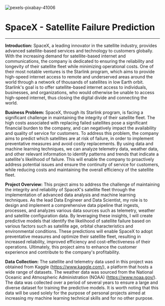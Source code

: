 ![pexels-pixabay-41006](https://user-images.githubusercontent.com/85582924/213474309-4e490a67-3362-41d0-9086-833a1178bfb1.jpg)

# SpaceX - Satellite Failure Prediction
----

**Introduction:** SpaceX, a leading innovator in the satellite industry, provides advanced satellite-based services and technology to customers globally. With the increasing demand for satellite-based internet and communications, the company is dedicated to ensuring the reliability and longevity of their satellite fleet while minimizing operational costs. One of their most notable ventures is the Starlink program, which aims to provide high-speed internet access to remote and underserved areas around the world through a network of thousands of satellites in low Earth orbit. Starlink's goal is to offer satellite-based internet access to individuals, businesses, and organizations, who would otherwise be unable to access high-speed internet, thus closing the digital divide and connecting the world.

**Business Problem:** SpaceX, through its Starlink program, is facing a significant challenge in maintaining the integrity of their satellite fleet. The high costs associated with replacing failed satellites pose a significant financial burden to the company, and can negatively impact the availability and quality of service for customers. To address this problem, the company aims to predict which satellites are at risk of failure, in order to implement preventative measures and avoid costly replacements. By using data and machine learning techniques, we can analyze telemetry data, weather data, and other relevant information to identify patterns and trends that indicate a satellite's likelihood of failure. This will enable the company to proactively address potential issues and ensure the continuity of service for customers, while reducing costs and maintaining the overall efficiency of the satellite fleet.

**Project Overview:** This project aims to address the challenge of maintaining the integrity and reliability of SpaceX's satellite fleet through the implementation of advanced data analysis and machine learning techniques. As the lead Data Engineer and Data Scientist, my role is to design and implement a comprehensive data pipeline that ingests, processes, and analyzes various data sources such as telemetry, weather and satellite configuration data. By leveraging these insights, I will create predictive models that identify the likelihood of satellite failure based on various factors such as satellite age, orbital characteristics and environmental conditions. These predictions will enable SpaceX to adopt preventative measures and optimize their satellite fleet, resulting in increased reliability, improved efficiency and cost-effectiveness of their operations. Ultimately, this project aims to enhance the customer experience and contribute to the company's profitability.

**Data Collection:** The satellite and telemetry data used in this project was obtained from Kaggle (https://www.kaggle.com/), a platform that hosts a wide range of datasets. The weather data was sourced from the National Oceanic and Atmospheric Administration (NOAA) (https://www.noaa.gov/). The data was collected over a period of several years to ensure a large and diverse dataset for training the predictive models. It is worth noting that this data will be used solely for the purpose of personal projects aimed at increasing my machine learning technical skills and for no other purpose.
